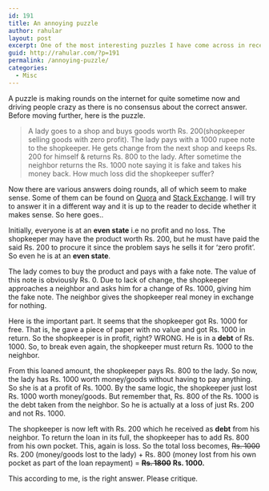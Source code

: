 ```yaml
---
id: 191
title: An annoying puzzle
author: rahular
layout: post
excerpt: One of the most interesting puzzles I have come across in recent times
guid: http://rahular.com/?p=191
permalink: /annoying-puzzle/
categories:
  - Misc
---
```

A puzzle is making rounds on the internet for quite sometime now and driving people crazy as there is no consensus about the correct answer. Before moving further, here is the puzzle.

> A lady goes to a shop and buys goods worth Rs. 200(shopkeeper selling goods with zero profit). The lady pays with a 1000 rupee note to the shopkeeper. He gets change from the next shop and keeps Rs. 200 for himself & returns Rs. 800 to the lady. After sometime the neighbor returns the Rs. 1000 note saying it is fake and takes his money back. How much loss did the shopkeeper suffer?

Now there are various answers doing rounds, all of which seem to make sense. Some of them can be found on <a href="http://www.quora.com/prs-ans-total-loss-in-this-case-is-2000-A-lady-buys-goods-worth-Rs-200-from-a-shop-shopkeeper-selling-goods-with-zero-profit-lady-pays-with-a-1000-Rs-note-to-the-shopkeeper-He-gets-change-from-the-next-shop-keeps-200-for-himself-returns-800-to-the-lady-After-sometime-the-next-shop-owner-returns-the" target="_blank">Quora</a> and <a href="http://math.stackexchange.com/questions/419126/a-simple-yet-confusing-puzzle-fake-money-involved" target="_blank">Stack Exchange</a>. I will try to answer it in a different way and it is up to the reader to decide whether it makes sense. So here goes..

Initially, everyone is at an **even state** i.e no profit and no loss. The shopkeeper may have the product worth Rs. 200, but he must have paid the said Rs. 200 to procure it since the problem says he sells it for &#8216;zero profit&#8217;. So even he is at an **even state**.

The lady comes to buy the product and pays with a fake note. The value of this note is obviously Rs. 0. Due to lack of change, the shopkeeper approaches a neighbor and asks him for a change of Rs. 1000, giving him the fake note. The neighbor gives the shopkeeper real money in exchange for nothing.

Here is the important part. It seems that the shopkeeper got Rs. 1000 for free. That is, he gave a piece of paper with no value and got Rs. 1000 in return. So the shopkeeper is in profit, right? WRONG. He is in a **debt** of Rs. 1000. So, to break even again, the shopkeeper must return Rs. 1000 to the neighbor.

From this loaned amount, the shopkeeper pays Rs. 800 to the lady. So now, the lady has Rs. 1000 worth money/goods without having to pay anything. So she is at a profit of Rs. 1000. By the same logic, the shopkeeper just lost Rs. 1000 worth money/goods. But remember that, Rs. 800 of the Rs. 1000 is the debt taken from the neighbor. So he is actually at a loss of just Rs. 200 and not Rs. 1000.

The shopkeeper is now left with Rs. 200 which he received as **debt** from his neighbor. To return the loan in its full, the shopkeeper has to add Rs. 800 from his own pocket. This, again is loss. So the total loss becomes, <del datetime="2014-02-13T20:00:29+00:00">Rs. 1000</del> Rs. 200 (money/goods lost to the lady) + Rs. 800 (money lost from his own pocket as part of the loan repayment) = **<del datetime="2014-02-13T20:00:29+00:00">Rs. 1800</del>** **Rs. 1000.**

This according to me, is the right answer. Please critique.
